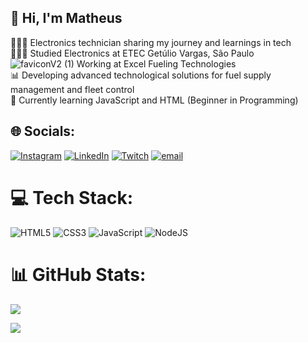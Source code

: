 ## 👋 Hi, I'm Matheus

👩🏻‍💻 Electronics technician sharing my journey and learnings in tech<br>
👩🏻‍🎓 Studied Electronics at ETEC Getúlio Vargas, São Paulo<br>
![faviconV2 (1)](https://github.com/user-attachments/assets/75008341-02b4-4be8-adfc-697898378ccb)
 Working at Excel Fueling Technologies<br>
📊 Developing advanced technological solutions for fuel supply management and fleet control<br>
💭 Currently learning JavaScript and HTML (Beginner in Programming)  

## 🌐 Socials:
[![Instagram](https://img.shields.io/badge/Instagram-%23E4405F.svg?logo=Instagram&logoColor=white)](https://instagram.com/mellonioo) [![LinkedIn](https://img.shields.io/badge/LinkedIn-%230077B5.svg?logo=linkedin&logoColor=white)](https://linkedin.com/in/memeown) [![Twitch](https://img.shields.io/badge/Twitch-%239146FF.svg?logo=Twitch&logoColor=white)](https://twitch.tv/memeown) [![email](https://img.shields.io/badge/Email-D14836?logo=gmail&logoColor=white)](mailto:matt.mellonio@gmail.com) 

# 💻 Tech Stack:
![HTML5](https://img.shields.io/badge/html5-%23E34F26.svg?style=for-the-badge&logo=html5&logoColor=white) ![CSS3](https://img.shields.io/badge/css3-%231572B6.svg?style=for-the-badge&logo=css3&logoColor=white) ![JavaScript](https://img.shields.io/badge/javascript-%23323330.svg?style=for-the-badge&logo=javascript&logoColor=%23F7DF1E) ![NodeJS](https://img.shields.io/badge/node.js-6DA55F?style=for-the-badge&logo=node.js&logoColor=white)
# 📊 GitHub Stats:
![](https://github-readme-stats.vercel.app/api?username=memeown&theme=blue_navy&hide_border=false&include_all_commits=false&count_private=false)<br/>



![](https://github-readme-stats.vercel.app/api/top-langs/?username=memeown&theme=blue_navy&hide_border=false&include_all_commits=false&count_private=false&layout=compact)

<!-- Proudly created with GPRM ( https://gprm.itsvg.in ) -->
